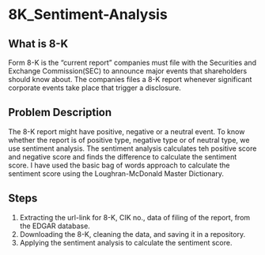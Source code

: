 # 8K_Sentiment-Analysis

## What is 8-K

 Form 8-K is the “current report” companies must file with the Securities and Exchange Commission(SEC) to announce major events that shareholders should know about. 
 The companies files a 8-K report whenever significant corporate events take place that trigger a disclosure.
 
##  Problem Description

 The 8-K report might have positive, negative or a neutral event. To know whether the report is of positive type, negative type or of neutral type, we use sentiment analysis.
 The sentiment analysis calculates teh positive score and negative score and finds the difference to calculate the sentiment score.
 I have used the basic bag of words approach to calculate the sentiment score using the Loughran-McDonald Master Dictionary.
  
## Steps
  
 1) Extracting the url-link for 8-K, CIK no., data of filing of the report, from the EDGAR database.
 2) Downloading the 8-K, cleaning the data, and saving it in a repository.
 3) Applying the sentiment analysis to calculate the sentiment score.

